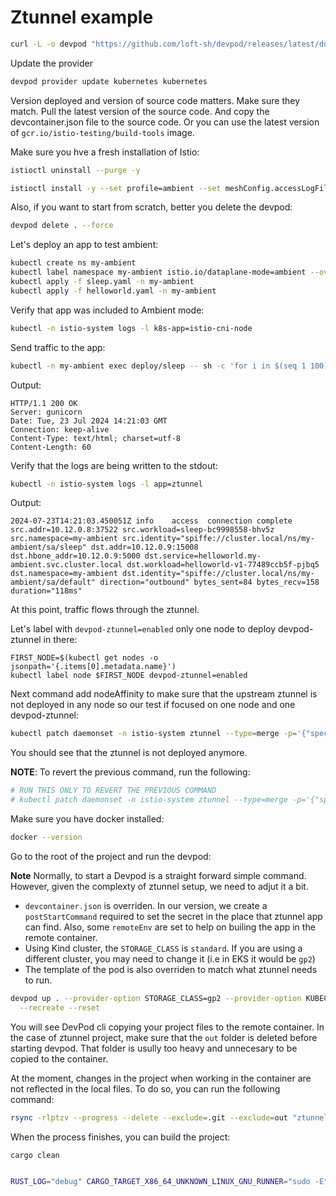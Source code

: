 # Ztunnel example

```bash
curl -L -o devpod "https://github.com/loft-sh/devpod/releases/latest/download/devpod-darwin-arm64" && sudo install -c -m 0755 devpod /usr/local/bin && rm -f devpod
```

Update the provider

```bash
devpod provider update kubernetes kubernetes
```

Version deployed and version of source code matters. Make sure they match. Pull the latest version of the source code. And copy the devcontainer.json file to the source code. Or you can use the latest version of `gcr.io/istio-testing/build-tools` image.

Make sure you hve a fresh installation of Istio:

```bash
istioctl uninstall --purge -y

istioctl install -y --set profile=ambient --set meshConfig.accessLogFile=/dev/stdout
```

Also, if you want to start from scratch, better you delete the devpod:

```bash
devpod delete . --force
```

Let's deploy an app to test ambient:

```bash
kubectl create ns my-ambient
kubectl label namespace my-ambient istio.io/dataplane-mode=ambient --overwrite
kubectl apply -f sleep.yaml -n my-ambient
kubectl apply -f helloworld.yaml -n my-ambient
```

Verify that app was included to Ambient mode:

```bash
kubectl -n istio-system logs -l k8s-app=istio-cni-node
```

Send traffic to the app:

```bash
kubectl -n my-ambient exec deploy/sleep -- sh -c 'for i in $(seq 1 100); do curl -s -I http://helloworld:5000/hello; done'
```

Output:

```text
HTTP/1.1 200 OK
Server: gunicorn
Date: Tue, 23 Jul 2024 14:21:03 GMT
Connection: keep-alive
Content-Type: text/html; charset=utf-8
Content-Length: 60
```

Verify that the logs are being written to the stdout:

```bash
kubectl -n istio-system logs -l app=ztunnel
```

Output:

```text
2024-07-23T14:21:03.450051Z	info	access	connection complete	src.addr=10.12.0.8:37522 src.workload=sleep-bc9998558-bhv5z src.namespace=my-ambient src.identity="spiffe://cluster.local/ns/my-ambient/sa/sleep" dst.addr=10.12.0.9:15008 dst.hbone_addr=10.12.0.9:5000 dst.service=helloworld.my-ambient.svc.cluster.local dst.workload=helloworld-v1-77489ccb5f-pjbq5 dst.namespace=my-ambient dst.identity="spiffe://cluster.local/ns/my-ambient/sa/default" direction="outbound" bytes_sent=84 bytes_recv=158 duration="118ms"
```

At this point, traffic flows through the ztunnel.

Let's label with `devpod-ztunnel=enabled` only one node to deploy devpod-ztunnel in there:

```shell
FIRST_NODE=$(kubectl get nodes -o jsonpath='{.items[0].metadata.name}')
kubectl label node $FIRST_NODE devpod-ztunnel=enabled
```

Next command add nodeAffinity to make sure that the upstream ztunnel is not deployed in any node so our test if focused on one node and one devpod-ztunnel:

```bash
kubectl patch daemonset -n istio-system ztunnel --type=merge -p='{"spec":{"template":{"spec":{"affinity":{"nodeAffinity":{"requiredDuringSchedulingIgnoredDuringExecution":{"nodeSelectorTerms":[{"matchExpressions":[{"key":"upstream-ztunnel","operator":"In","values":["no"]}]}]}}}}}}}'
```

You should see that the ztunnel is not deployed anymore. 

**NOTE**: To revert the previous command, run the following:

```bash
# RUN THIS ONLY TO REVERT THE PREVIOUS COMMAND
# kubectl patch daemonset -n istio-system ztunnel --type=merge -p='{"spec":{"template":{"spec":{"affinity":{"nodeAffinity":{"requiredDuringSchedulingIgnoredDuringExecution":{"nodeSelectorTerms":[{"matchExpressions":[{"key":"upstream-ztunnel","operator":"NotIn","values":["no"]}]}]}}}}}}}'
```

Make sure you have docker installed:

```bash
docker --version
```

Go to the root of the project and run the devpod:

**Note** Normally, to start a Devpod is a straight forward simple command. However, given the complexty of ztunnel setup, we need to adjut it a bit.

- `devcontainer.json` is overriden. In our version, we create a `postStartCommand` required to set the secret in the place that ztunnel app can find. Also, some `remoteEnv` are set to help on builing the app in the remote container.
- Using Kind cluster, the `STORAGE_CLASS` is `standard`. If you are using a different cluster, you may need to change it (i.e in EKS it would be `gp2`)
- The template of the pod is also overriden to match what ztunnel needs to run.

```bash
devpod up . --provider-option STORAGE_CLASS=gp2 --provider-option KUBECTL_PATH=/usr/local/bin/kubectl --provider-option KUBERNETES_NAMESPACE=istio-system --provider-option POD_MANIFEST_TEMPLATE=$(pwd)/devpod/pod_manifest.yaml --devcontainer-path devpod/devcontainer.json --ide vscode --debug \
  --recreate --reset
```

You will see DevPod cli copying your project files to the remote container. In the case of ztunnel project, make sure that the `out` folder is deleted before starting devpod. That folder is usully too heavy and unnecesary to be copied to the container.

At the moment, changes in the project when working in the container are not reflected in the local files. To do so, you can run the following command:

```bash
rsync -rlptzv --progress --delete --exclude=.git --exclude=out "ztunnel.devpod:/workspaces/ztunnel" .
```

When the process finishes, you can build the project:

```bash
cargo clean


RUST_LOG="debug" CARGO_TARGET_X86_64_UNKNOWN_LINUX_GNU_RUNNER="sudo -E" cargo build --bin=ztunnel --package=ztunnel --message-format=json
```







